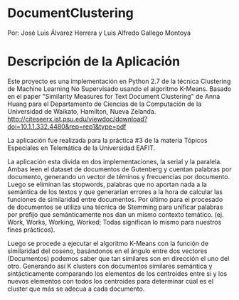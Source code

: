 # DocumentClustering

Por: José Luis Álvarez Herrera y Luis Alfredo Gallego Montoya

# Descripción de la Aplicación

Este proyecto es una implementación en Python 2.7 de la técnica Clustering
de Machine Learning No Supervisado usando el algoritmo K-Means. Basado en
el paper "Similarity Measures for Text Document Clustering" de Anna Huang
para el Departamento de Ciencias de la Computación de la 
Universidad de Waikato, Hamilton, Nueva Zelanda. http://citeseerx.ist.psu.edu/viewdoc/download?doi=10.1.1.332.4480&rep=rep1&type=pdf

La aplicación fue realizada para la práctica #3 de la materia Tópicos Especiales
en Telemática de la Universidad EAFIT.

La aplicación esta divida en dos implementaciones, la serial y la paralela. 
Ambas leen el dataset de documentos de Gutenberg y cuentan palabras por documento,
generando un vector de téminos y frecuencias por documento. Luego se eliminan las
stopwords, palabras que no aportan nada a la semántica de los textos y que generarían
errores a la hora de calcular las funciones de similaridad entre documentos. Por último
para el procesado de documentos se utiliza una técnica de Stemming para unificar palabras
por prefijo que semánticamente nos dan un mismo contexto temático. 
(ej. Work, Works, Working, Worked; Todas significan lo mismo para nuestros fines prácticos).

Luego se procede a ejecutar el algoritmo K-Means con la función de similaridad del coseno,
basándonos en el ángulo entre dos vectores (Documentos) podemos saber que tan similares son
en dirección el uno del otro. Generando así K clusters con documentos similares semántica y 
sintácticamente comparando los elementos de los centroides entre si y los nuevos elementos con 
todos los centroides para determinar cúal es el cluster que más se adecua a cada documento.
